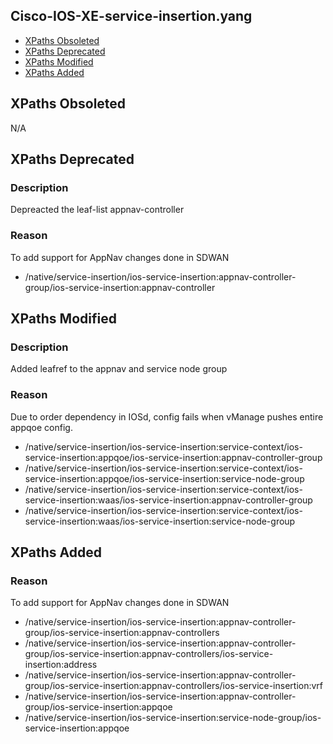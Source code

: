 ## Cisco-IOS-XE-service-insertion.yang

- [XPaths Obsoleted](#xpaths-obsoleted)
- [XPaths Deprecated](#xpaths-deprecated)
- [XPaths Modified](#xpaths-modified)
- [XPaths Added](#xpaths-added)

## XPaths Obsoleted

N/A

## XPaths Deprecated

### Description
Depreacted the leaf-list appnav-controller

### Reason
To add support for AppNav changes done in SDWAN

- /native/service-insertion/ios-service-insertion:appnav-controller-group/ios-service-insertion:appnav-controller

## XPaths Modified

### Description
Added leafref to the appnav and service node group

### Reason
Due to order dependency in IOSd, config fails when vManage pushes entire appqoe config.

- /native/service-insertion/ios-service-insertion:service-context/ios-service-insertion:appqoe/ios-service-insertion:appnav-controller-group
- /native/service-insertion/ios-service-insertion:service-context/ios-service-insertion:appqoe/ios-service-insertion:service-node-group
- /native/service-insertion/ios-service-insertion:service-context/ios-service-insertion:waas/ios-service-insertion:appnav-controller-group
- /native/service-insertion/ios-service-insertion:service-context/ios-service-insertion:waas/ios-service-insertion:service-node-group


## XPaths Added

### Reason
To add support for AppNav changes done in SDWAN

- /native/service-insertion/ios-service-insertion:appnav-controller-group/ios-service-insertion:appnav-controllers
- /native/service-insertion/ios-service-insertion:appnav-controller-group/ios-service-insertion:appnav-controllers/ios-service-insertion:address
- /native/service-insertion/ios-service-insertion:appnav-controller-group/ios-service-insertion:appnav-controllers/ios-service-insertion:vrf
- /native/service-insertion/ios-service-insertion:appnav-controller-group/ios-service-insertion:appqoe
- /native/service-insertion/ios-service-insertion:service-node-group/ios-service-insertion:appqoe



